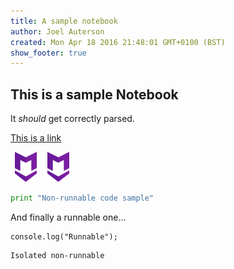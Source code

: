 ```yaml
---
title: A sample notebook
author: Joel Auterson
created: Mon Apr 18 2016 21:48:01 GMT+0100 (BST)
show_footer: true
---
```


## This is a sample Notebook

It _should_ get correctly parsed.

[This is a link](http://github.com)

![Image, with alt](https://github.com/adam-p/markdown-here/raw/master/src/common/images/icon48.png "Optional title")
![](https://github.com/adam-p/markdown-here/raw/master/src/common/images/icon48.png)

```python
print "Non-runnable code sample"
```

And finally a runnable one...

```javascript; runnable
console.log("Runnable");
```

```
Isolated non-runnable
```
